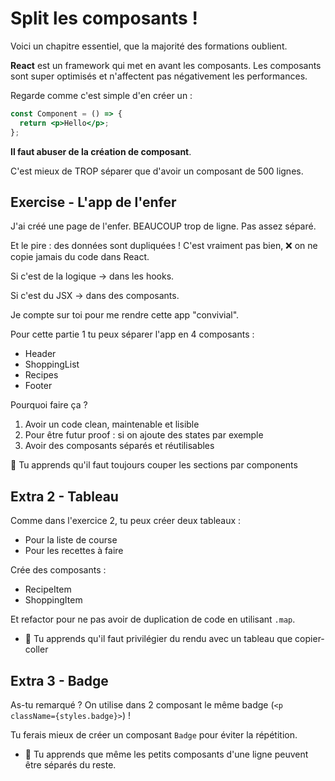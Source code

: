 # Split les composants !

Voici un chapitre essentiel, que la majorité des formations oublient.

**React** est un framework qui met en avant les composants. Les composants
sont super optimisés et n'affectent pas négativement les performances.

Regarde comme c'est simple d'en créer un :

```jsx
const Component = () => {
  return <p>Hello</p>;
};
```

**Il faut abuser de la création de composant**.

C'est mieux de TROP séparer que d'avoir un composant de 500 lignes.

## Exercise - L'app de l'enfer

J'ai créé une page de l'enfer. BEAUCOUP trop de ligne. Pas assez séparé.

Et le pire : des données sont dupliquées !
C'est vraiment pas bien, ❌ on ne copie jamais du code dans React.

Si c'est de la logique → dans les hooks.

Si c'est du JSX → dans des composants.

Je compte sur toi pour me rendre cette app "convivial".

Pour cette partie 1 tu peux séparer l'app en 4 composants :

- Header
- ShoppingList
- Recipes
- Footer

Pourquoi faire ça ?

1. Avoir un code clean, maintenable et lisible
2. Pour être futur proof : si on ajoute des states par exemple
3. Avoir des composants séparés et réutilisables

💌 Tu apprends qu'il faut toujours couper les sections par components

## Extra 2 - Tableau

Comme dans l'exercice 2, tu peux créer deux tableaux :

- Pour la liste de course
- Pour les recettes à faire

Crée des composants :

- RecipeItem
- ShoppingItem

Et refactor pour ne pas avoir de duplication de code en utilisant `.map`.

- 💌 Tu apprends qu'il faut privilégier du rendu avec un tableau que copier-coller

## Extra 3 - Badge

As-tu remarqué ? On utilise dans 2 composant le même badge (`<p className={styles.badge}>`) !

Tu ferais mieux de créer un composant `Badge` pour éviter la répétition.

- 💌 Tu apprends que même les petits composants d'une ligne peuvent être
  séparés du reste.
